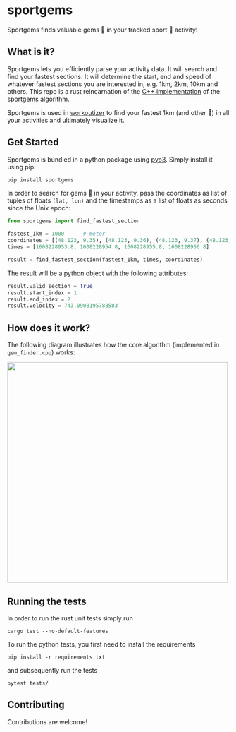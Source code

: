 # sportgems

Sportgems finds valuable gems 💎 in your tracked sport 🚴 activity!


## What is it?
Sportgems lets you efficiently parse your activity data. It will search and find your
fastest sections. It will determine the start, end and speed of whatever fastest sections
you are interested in, e.g. 1km, 2km, 10km and others. This repo is a rust reincarnation of
the [C++ implementation](https://github.com/fgebhart/sportgems-cpp) of the sportgems algorithm.

Sportgems is used in [workoutizer](https://github.com/fgebhart/workoutizer) to
find your fastest 1km (and other 💎) in all your activities and ultimately visualize it.

## Get Started
Sportgems is bundled in a python package using [pyo3](https://pyo3.rs/). Simply
install it using pip:
```bash
pip install sportgems
```

In order to search for gems 💎 in your activity, pass the coordinates as list of tuples of
floats `(lat, lon)` and the timestamps as a list of floats as seconds since the Unix epoch:
```python
from sportgems import find_fastest_section

fastest_1km = 1000      # meter
coordinates = [(48.123, 9.35), (48.123, 9.36), (48.123, 9.37), (48.123, 9.38)]
times = [1608228953.8, 1608228954.8, 1608228955.8, 1608228956.8]

result = find_fastest_section(fastest_1km, times, coordinates)
```
The result will be a python object with the following attributes:
```python
result.valid_section = True
result.start_index = 1
result.end_index = 2
result.velocity = 743.0908195788583
```

## How does it work?

The following diagram illustrates how the core algorithm (implemented in `gem_finder.cpp`) works:

<img src="https://i.imgur.com/Jwfyjsk.png" width="500">

## Running the tests

In order to run the rust unit tests simply run
```
cargo test --no-default-features
```
To run the python tests, you first need to install the requirements
```
pip install -r requirements.txt
```
and subsequently run the tests
```
pytest tests/
```

## Contributing
Contributions are welcome!
